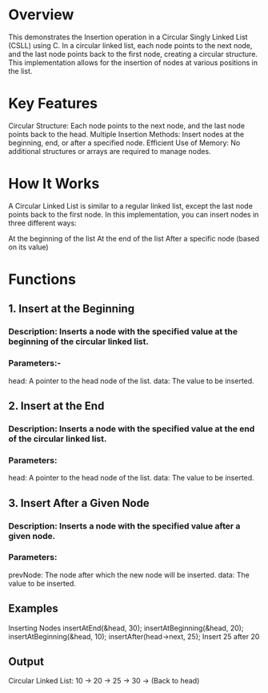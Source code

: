 # Overview
This demonstrates the Insertion operation in a Circular Singly Linked List (CSLL) using C.
In a circular linked list, each node points to the next node, and the last node points back to the first node, creating a circular structure. This implementation allows for the insertion of nodes at various positions in the list.

# Key Features
Circular Structure: Each node points to the next node, and the last node points back to the head.
Multiple Insertion Methods: Insert nodes at the beginning, end, or after a specified node.
Efficient Use of Memory: No additional structures or arrays are required to manage nodes.

# How It Works
A Circular Linked List is similar to a regular linked list, except the last node points back to the first node. In this implementation, you can insert nodes in three different ways:

At the beginning of the list
At the end of the list
After a specific node (based on its value)

# Functions
## 1. Insert at the Beginning

### Description: Inserts a node with the specified value at the beginning of the circular linked list.
### Parameters:-
head: A pointer to the head node of the list.
data: The value to be inserted.

## 2. Insert at the End

### Description: Inserts a node with the specified value at the end of the circular linked list.
### Parameters:
head: A pointer to the head node of the list.
data: The value to be inserted.

## 3. Insert After a Given Node

### Description: Inserts a node with the specified value after a given node.
### Parameters:
prevNode: The node after which the new node will be inserted.
data: The value to be inserted.

## Examples
Inserting Nodes
    insertAtEnd(&head, 30);
    insertAtBeginning(&head, 20);
    insertAtBeginning(&head, 10);
    insertAfter(head->next, 25);  Insert 25 after 20

## Output
Circular Linked List: 10 -> 20 -> 25 -> 30 -> (Back to head)
